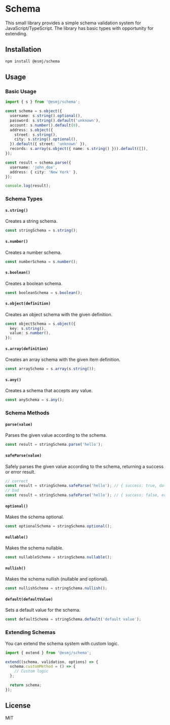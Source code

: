 # Schema

This small library provides a simple schema validation system for JavaScript/TypeScript. The library has basic types with opportunity for extending. 

## Installation

```sh
npm install @esmj/schema
```

## Usage

### Basic Usage

```typescript
import { s } from '@esmj/schema';

const schema = s.object({
  username: s.string().optional(),
  password: s.string().default('unknown'),
  account: s.number().default(0),
  address: s.object({
    street: s.string(),
    city: s.string().optional(),
  }).default({ street: 'unknown' }),
  records: s.array(s.object({ name: s.string() })).default([]),
});

const result = schema.parse({
  username: 'john_doe',
  address: { city: 'New York' },
});

console.log(result);
```

### Schema Types

#### `s.string()`

Creates a string schema.

```typescript
const stringSchema = s.string();
```

#### `s.number()`

Creates a number schema.

```typescript
const numberSchema = s.number();
```

#### `s.boolean()`

Creates a boolean schema.

```typescript
const booleanSchema = s.boolean();
```

#### `s.object(definition)`

Creates an object schema with the given definition.

```typescript
const objectSchema = s.object({
  key: s.string(),
  value: s.number(),
});
```

#### `s.array(definition)`

Creates an array schema with the given item definition.

```typescript
const arraySchema = s.array(s.string());
```

#### `s.any()`

Creates a schema that accepts any value.

```typescript
const anySchema = s.any();
```

### Schema Methods

#### `parse(value)`

Parses the given value according to the schema.

```typescript
const result = stringSchema.parse('hello');
```

#### `safeParse(value)`

Safely parses the given value according to the schema, returning a success or error result.

```typescript
// correct
const result = stringSchema.safeParse('hello'); // { success: true, data: 'hello' };
// bad
const result = stringSchema.safeParse('hello'); // { success: false, error: new Error() };
```

#### `optional()`

Makes the schema optional.

```typescript
const optionalSchema = stringSchema.optional();
```

#### `nullable()`

Makes the schema nullable.

```typescript
const nullableSchema = stringSchema.nullable();
```

#### `nullish()`

Makes the schema nullish (nullable and optional).

```typescript
const nullishSchema = stringSchema.nullish();
```

#### `default(defaultValue)`

Sets a default value for the schema.

```typescript
const defaultSchema = stringSchema.default('default value');
```

### Extending Schemas

You can extend the schema system with custom logic.

```typescript
import { extend } from '@esmj/schema';

extend((schema, validation, options) => {
  schema.customMethod = () => {
    // Custom logic
  };

  return schema;
});
```

## License

MIT


